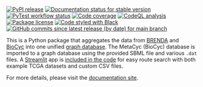 [![PyPI release](https://img.shields.io/pypi/v/metabolike)](https://pypi.org/project/metabolike/)
[![Documentation status for stable version](https://readthedocs.org/projects/metabolike/badge/?version=stable&style=flat)](https://metabolike.readthedocs.io/en/stable/)
[![PyTest workflow status](https://img.shields.io/github/workflow/status/y1zhou/metabolike/PyTest?label=test)](https://github.com/y1zhou/metabolike/actions/workflows/pytest.yml)
[![Code coverage](https://codecov.io/gh/y1zhou/metabolike/branch/main/graph/badge.svg)](https://codecov.io/gh/y1zhou/metabolike)
[![CodeQL analysis](https://github.com/y1zhou/metabolike/workflows/CodeQL/badge.svg)](https://github.com/y1zhou/metabolike/actions/workflows/codeql-analysis.yml)
[![Package license](https://img.shields.io/github/license/y1zhou/metabolike)](https://github.com/y1zhou/metabolike/blob/main/LICENSE)
[![Code styled with Black](https://img.shields.io/badge/code%20style-black-000000)](https://github.com/psf/black)
[![GitHub commits since latest release (by date) for main branch](https://img.shields.io/github/commits-since/y1zhou/metabolike/latest/main)](https://github.com/y1zhou/metabolike/commits/main)

This is a Python package that aggregates the data from
[BRENDA](https://brenda-enzymes.org/) and [BioCyc](https://biocyc.org/)
into one unified [graph database](https://neo4j.com/). The MetaCyc
(BioCyc) database is imported to a graph database using the provided
SBML file and various `.dat` files. A [Streamlit](https://streamlit.io/)
app is [included in the
code](https://github.com/y1zhou/metabolike/blob/main/metabolike/api/main.py)
for easy route search with both example TCGA datasets and custom CSV
files.

For more details, please visit the [documentation site](https://metabolike.readthedocs.io/en/stable/).
